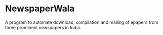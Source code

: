 # NewspaperWala
 A program to automate download, compilation and mailing of epapers from three prominent newspapers in India. 

